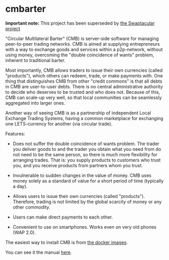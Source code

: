 cmbarter
========

**Important note:** This project has been superseded by [the
Swaptacular project](https://swaptacular.github.io/)

"Circular Multilateral Barter" (CMB) is server-side software for
managing peer-to-peer trading networks. CMB is aimed at supplying
entrepreneurs with a way to exchange goods and services within a
p2p-network, without using money, overcoming the "double coincidence
of wants" problem, inherent to traditional barter.

Most importantly, CMB allows traders to issue their own currencies
(called "products"), which others can redeem, trade, or make payments
with. One thing that distinguishes CMB from other "credit commons" is
that all debts in CMB are user-to-user debts. There is no central
administrative authority to decide who deserves to be trusted and who
does not. Because of this, CMB can scale-up very well, so that local
communities can be seamlessly aggregated into larger ones.

Another way of seeing CMB is as a partnership of independent Local
Exchange Trading Systems, having a common marketplace for exchanging
one LETS-currency for another (via circular trade).


Features:

* Does not suffer the double coincidence of wants problem. The trader
  you deliver goods to and the trader you obtain what you need from do
  not need to be the same person, so there is much more flexibility
  for arranging trades. That is: you supply products to customers who
  trust you, and you receive products from partners whom you trust.

* Invulnerable to sudden changes in the value of money. CMB uses money
  solely as a standard of value for a short period of time (typically
  a day).

* Allows users to issue their own currencies (called
  "products"). Therefore, trading is not limited by the global
  scarcity of money or any other commodity.

* Users can make direct payments to each other. 

* Convenient to use on smartphones. Works even on very old phones (WAP
  2.0).

The easiest way to install CMB is from
[the docker images](https://hub.docker.com/r/epandurski/cmbarter/).

You can see it the manual [here](http://epandurski.github.io/cmbarter/doc/cmb-manual.html).
